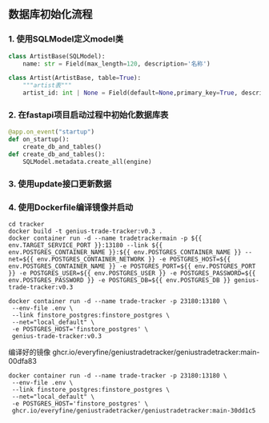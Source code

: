 ## 数据库初始化流程
### 1. 使用SQLModel定义model类
```python
class ArtistBase(SQLModel):
    name: str = Field(max_length=120, description='名称')

class Artist(ArtistBase, table=True):
    """artist表"""
    artist_id: int | None = Field(default=None,primary_key=True, description='id')
```
### 2. 在fastapi项目启动过程中初始化数据库表
```python
@app.on_event("startup")
def on_startup():
    create_db_and_tables()
def create_db_and_tables():
    SQLModel.metadata.create_all(engine)
```
### 3. 使用update接口更新数据

### 4. 使用Dockerfile编译镜像并启动
```shell
cd tracker
docker build -t genius-trade-tracker:v0.3 .
docker container run -d --name tradetrackermain -p ${{ env.TARGET_SERVICE_PORT }}:13180 --link ${{ env.POSTGRES_CONTAINER_NAME }}:${{ env.POSTGRES_CONTAINER_NAME }} --net=${{ env.POSTGRES_CONTAINER_NETWORK }} -e POSTGRES_HOST=${{ env.POSTGRES_CONTAINER_NAME }} -e POSTGRES_PORT=${{ env.POSTGRES_PORT }} -e POSTGRES_USER=${{ env.POSTGRES_USER }} -e POSTGRES_PASSWORD=${{ env.POSTGRES_PASSWORD }} -e POSTGRES_DB=${{ env.POSTGRES_DB }} genius-trade-tracker:v0.3

docker container run -d --name trade-tracker -p 23180:13180 \
 --env-file .env \
 --link finstore_postgres:finstore_postgres \
 --net="local_default" \
 -e POSTGRES_HOST='finstore_postgres' \
 genius-trade-tracker:v0.3

```
编译好的镜像
ghcr.io/everyfine/geniustradetracker/geniustradetracker:main-00dfa83
```shell
docker container run -d --name trade-tracker -p 23180:13180 \
 --env-file .env \
 --link finstore_postgres:finstore_postgres \
 --net="local_default" \
 -e POSTGRES_HOST='finstore_postgres' \
 ghcr.io/everyfine/geniustradetracker/geniustradetracker:main-30dd1c5
```

